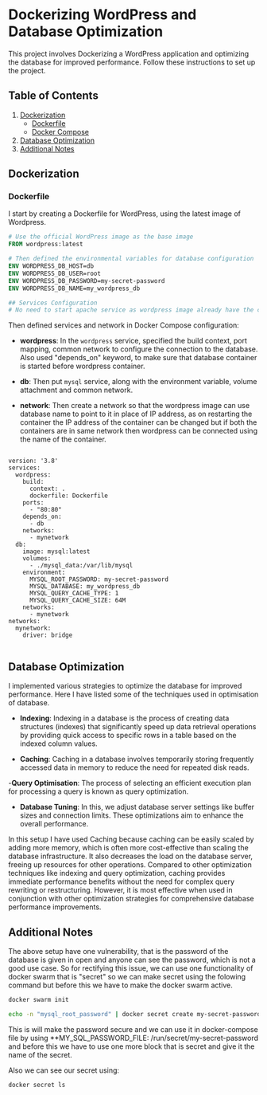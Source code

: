 # Dockerizing WordPress and Database Optimization

This project involves Dockerizing a WordPress application and optimizing the database for improved performance. Follow these instructions to set up the project.

## Table of Contents
1. [Dockerization](#dockerization)
    - [Dockerfile](#dockerfile)
    - [Docker Compose](#docker-compose)
2. [Database Optimization](#database-optimization)
3. [Additional Notes](#additional-notes)

## Dockerization

### Dockerfile

I start by creating a Dockerfile for WordPress, using the latest image of Wordpress.

```Dockerfile
# Use the official WordPress image as the base image
FROM wordpress:latest

# Then defined the environmental variables for database configuration
ENV WORDPRESS_DB_HOST=db
ENV WORDPRESS_DB_USER=root
ENV WORDPRESS_DB_PASSWORD=my-secret-password
ENV WORDPRESS_DB_NAME=my_wordpress_db

## Services Configuration
# No need to start apache service as wordpress image already have the configuration for this function.

```

Then defined services and network in Docker Compose configuration:

- **wordpress**: In the `wordpress` service, specified the build context, port mapping, common network to configure the connection to the database. Also used "depends_on" keyword, to make sure that database container is started before wordpress container.

- **db**: Then put `mysql` service, along with the environment variable, volume attachment and common network.

- **network**: Then create a network so that the wordpress image can use database name to point to it in place of IP address, as on restarting the container the IP address of the container can be changed but if both the containers are in same network then wordpress can be connected using the name of the container.

```

version: '3.8'
services:
  wordpress:
    build:
      context: .
      dockerfile: Dockerfile
    ports:
      - "80:80"
    depends_on:
      - db
    networks:
      - mynetwork
  db:  
    image: mysql:latest
    volumes:
      - ./mysql_data:/var/lib/mysql
    environment:
      MYSQL_ROOT_PASSWORD: my-secret-password
      MYSQL_DATABASE: my_wordpress_db
      MYSQL_QUERY_CACHE_TYPE: 1
      MYSQL_QUERY_CACHE_SIZE: 64M
    networks:
      - mynetwork
networks:
  mynetwork:
    driver: bridge


```


## Database Optimization

I implemented various strategies to optimize the database for improved performance. Here I have listed some of the techniques used in optimisation of database.

- **Indexing**: Indexing in a database is the process of creating data structures (indexes) that significantly speed up data retrieval operations by providing quick access to specific rows in a table based on the indexed column values.

- **Caching**: Caching in a database involves temporarily storing frequently accessed data in memory to reduce the need for repeated disk reads.

-**Query Optimisation**: The process of selecting an efficient execution plan for processing a query is known as query optimization.

- **Database Tuning**: In this, we adjust database server settings like buffer sizes and connection limits. These optimizations aim to enhance the overall performance.

In this setup I have used Caching because caching can be easily scaled by adding more memory, which is often more cost-effective than scaling the database infrastructure. It also decreases the load on the database server, freeing up resources for other operations.
Compared to other optimization techniques like indexing and query optimization, caching provides immediate performance benefits without the need for complex query rewriting or restructuring. However, it is most effective when used in conjunction with other optimization strategies for comprehensive database performance improvements.



## Additional Notes

The above setup have one vulnerability, that is the password of the database is given in open and anyone can see the password, which is not a good use case.
So for rectifying this issue, we can use one functionality of docker swarm that is "secret" so we can make secret using the folowing command but before this we have to make the docker swarm active.

```bash
docker swarm init
```

```bash
echo -n "mysql_root_password" | docker secret create my-secret-password -
```

This is will make the password secure and we can use it in docker-compose file by using **MY_SQL_PASSWORD_FILE: /run/secret/my-secret-password and before this we have to use one more block that is secret and give it the name of the secret.

Also we can see our secret using:

```bash
docker secret ls
```
